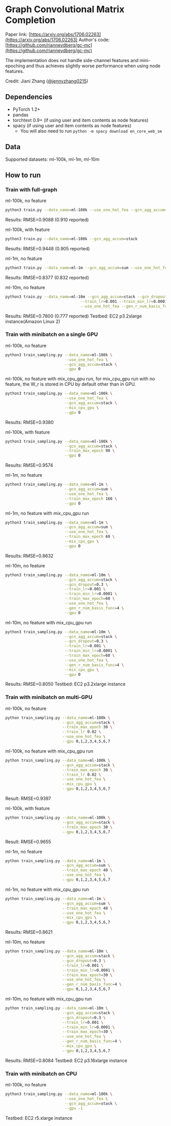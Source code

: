 # Graph Convolutional Matrix Completion

Paper link: [https://arxiv.org/abs/1706.02263](https://arxiv.org/abs/1706.02263)
Author's code: [https://github.com/riannevdberg/gc-mc](https://github.com/riannevdberg/gc-mc)

The implementation does not handle side-channel features and mini-epoching and thus achieves
slightly worse performance when using node features.

Credit: Jiani Zhang ([@jennyzhang0215](https://github.com/jennyzhang0215))

## Dependencies
* PyTorch 1.2+
* pandas
* torchtext 0.9+ (if using user and item contents as node features)
* spacy (if using user and item contents as node features)
    - You will also need to run `python -m spacy download en_core_web_sm`

## Data

Supported datasets: ml-100k, ml-1m, ml-10m

## How to run
### Train with full-graph
ml-100k, no feature
```bash
python3 train.py --data_name=ml-100k --use_one_hot_fea --gcn_agg_accum=stack
```
Results: RMSE=0.9088 (0.910 reported)

ml-100k, with feature
```bash
python3 train.py --data_name=ml-100k --gcn_agg_accum=stack
```
Results: RMSE=0.9448 (0.905 reported)

ml-1m, no feature
```bash
python3 train.py --data_name=ml-1m --gcn_agg_accum=sum --use_one_hot_fea
```
Results: RMSE=0.8377 (0.832 reported)

ml-10m, no feature
```bash
python3 train.py --data_name=ml-10m --gcn_agg_accum=stack --gcn_dropout=0.3 \
                                 --train_lr=0.001 --train_min_lr=0.0001 --train_max_iter=15000 \
                                 --use_one_hot_fea --gen_r_num_basis_func=4
```
Results: RMSE=0.7800 (0.777 reported)
Testbed: EC2 p3.2xlarge instance(Amazon Linux 2)

### Train with minibatch on a single GPU
ml-100k, no feature
```bash
python3 train_sampling.py --data_name=ml-100k \
                          --use_one_hot_fea \
                          --gcn_agg_accum=stack \
                          --gpu 0

```
ml-100k, no feature with mix_cpu_gpu run, for mix_cpu_gpu run with no feature, the W_r is stored in CPU by default other than in GPU.
```bash
python3 train_sampling.py --data_name=ml-100k \
                          --use_one_hot_fea \
                          --gcn_agg_accum=stack \
                          --mix_cpu_gpu \
                          --gpu 0 
```
Results: RMSE=0.9380

ml-100k, with feature
```bash
python3 train_sampling.py --data_name=ml-100k \
                          --gcn_agg_accum=stack \
                          --train_max_epoch 90 \
                          --gpu 0
```
Results: RMSE=0.9574

ml-1m, no feature
```bash
python3 train_sampling.py --data_name=ml-1m \
                          --gcn_agg_accum=sum \
                          --use_one_hot_fea \
                          --train_max_epoch 160 \
                          --gpu 0
```
ml-1m, no feature with mix_cpu_gpu run
```bash
python3 train_sampling.py --data_name=ml-1m \
                          --gcn_agg_accum=sum \
                          --use_one_hot_fea \
                          --train_max_epoch 60 \
                          --mix_cpu_gpu \
                          --gpu 0
```
Results: RMSE=0.8632

ml-10m, no feature
```bash
python3 train_sampling.py --data_name=ml-10m \
                          --gcn_agg_accum=stack \
                          --gcn_dropout=0.3 \
                          --train_lr=0.001 \
                          --train_min_lr=0.0001 \
                          --train_max_epoch=60 \
                          --use_one_hot_fea \
                          --gen_r_num_basis_func=4 \
                          --gpu 0
```
ml-10m, no feature with mix_cpu_gpu run
```bash
python3 train_sampling.py --data_name=ml-10m \
                          --gcn_agg_accum=stack \
                          --gcn_dropout=0.3 \
                          --train_lr=0.001 \
                          --train_min_lr=0.0001 \
                          --train_max_epoch=60 \
                          --use_one_hot_fea \
                          --gen_r_num_basis_func=4 \
                          --mix_cpu_gpu \
                          --gpu 0
```
Results: RMSE=0.8050
Testbed: EC2 p3.2xlarge instance

### Train with minibatch on multi-GPU
ml-100k, no feature
```bash
python train_sampling.py --data_name=ml-100k \
                         --gcn_agg_accum=stack \
                         --train_max_epoch 30 \
                         --train_lr 0.02 \
                         --use_one_hot_fea \
                         --gpu 0,1,2,3,4,5,6,7
```
ml-100k, no feature with mix_cpu_gpu run
```bash
python train_sampling.py --data_name=ml-100k \
                         --gcn_agg_accum=stack \
                         --train_max_epoch 30 \
                         --train_lr 0.02 \
                         --use_one_hot_fea \
                         --mix_cpu_gpu \
                         --gpu 0,1,2,3,4,5,6,7
```
Result: RMSE=0.9397

ml-100k, with feature
```bash
python train_sampling.py --data_name=ml-100k \
                         --gcn_agg_accum=stack \
                         --train_max_epoch 30 \
                         --gpu 0,1,2,3,4,5,6,7
```
Result: RMSE=0.9655

ml-1m, no feature
```bash
python train_sampling.py --data_name=ml-1m \
                         --gcn_agg_accum=sum \
                         --train_max_epoch 40 \
                         --use_one_hot_fea \
                         --gpu 0,1,2,3,4,5,6,7
```
ml-1m, no feature with mix_cpu_gpu run
```bash
python train_sampling.py --data_name=ml-1m \
                         --gcn_agg_accum=sum \
                         --train_max_epoch 40 \
                         --use_one_hot_fea \
                         --mix_cpu_gpu \
                         --gpu 0,1,2,3,4,5,6,7
```
Results: RMSE=0.8621

ml-10m, no feature
```bash
python train_sampling.py --data_name=ml-10m \
                         --gcn_agg_accum=stack \
                         --gcn_dropout=0.3 \
                         --train_lr=0.001 \
                         --train_min_lr=0.0001 \
                         --train_max_epoch=30 \
                         --use_one_hot_fea \
                         --gen_r_num_basis_func=4 \
                         --gpu 0,1,2,3,4,5,6,7
```
ml-10m, no feature with mix_cpu_gpu run
```bash
python train_sampling.py --data_name=ml-10m \
                         --gcn_agg_accum=stack \
                         --gcn_dropout=0.3 \
                         --train_lr=0.001 \
                         --train_min_lr=0.0001 \
                         --train_max_epoch=30 \
                         --use_one_hot_fea \
                         --gen_r_num_basis_func=4 \
                         --mix_cpu_gpu \
                         --gpu 0,1,2,3,4,5,6,7
```
Results: RMSE=0.8084
Testbed: EC2 p3.16xlarge instance

### Train with minibatch on CPU
ml-100k, no feature
```bash
python3 train_sampling.py --data_name=ml-100k \
                          --use_one_hot_fea \
                          --gcn_agg_accum=stack \
                          --gpu -1
```
Testbed: EC2 r5.xlarge instance
